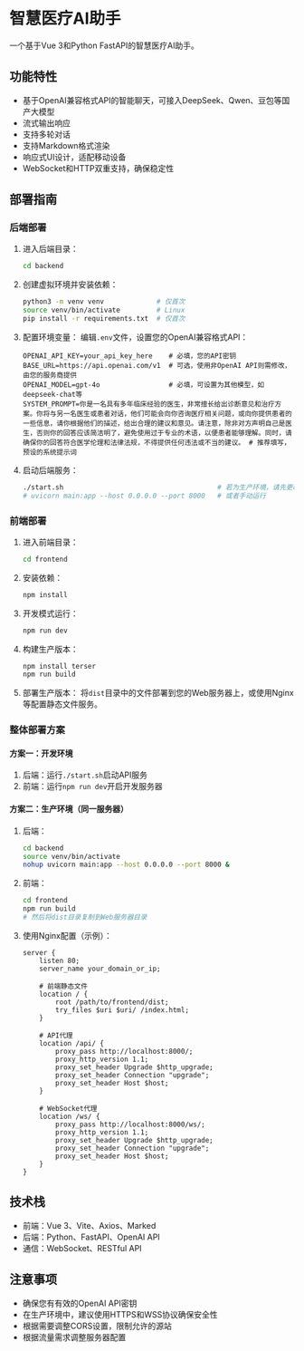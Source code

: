 # 智慧医疗AI助手

一个基于Vue 3和Python FastAPI的智慧医疗AI助手。

## 功能特性

- 基于OpenAI兼容格式API的智能聊天，可接入DeepSeek、Qwen、豆包等国产大模型
- 流式输出响应
- 支持多轮对话
- 支持Markdown格式渲染
- 响应式UI设计，适配移动设备
- WebSocket和HTTP双重支持，确保稳定性

## 部署指南

### 后端部署

1. 进入后端目录：
   ```bash
   cd backend
   ```

2. 创建虚拟环境并安装依赖：
   ```bash
   python3 -m venv venv             # 仅首次
   source venv/bin/activate         # Linux
   pip install -r requirements.txt  # 仅首次
   ```

3. 配置环境变量：
   编辑`.env`文件，设置您的OpenAI兼容格式API：
   ```
   OPENAI_API_KEY=your_api_key_here    # 必填，您的API密钥
   BASE_URL=https://api.openai.com/v1  # 可选，使用非OpenAI API则需修改，由您的服务商提供
   OPENAI_MODEL=gpt-4o                 # 必填，可设置为其他模型，如deepseek-chat等
   SYSTEM_PROMPT=你是一名具有多年临床经验的医生，非常擅长给出诊断意见和治疗方案。你将与另一名医生或患者对话，他们可能会向你咨询医疗相关问题，或向你提供患者的一些信息，请你根据他们的描述，给出合理的建议和意见。请注意，除非对方声明自己是医生，否则你的回答应该简洁明了，避免使用过于专业的术语，以便患者能够理解。同时，请确保你的回答符合医学伦理和法律法规，不得提供任何违法或不当的建议。 # 推荐填写，预设的系统提示词
   ```

4. 启动后端服务：
   ```bash
   ./start.sh                                      # 若为生产环境，请先更改此脚本
   # uvicorn main:app --host 0.0.0.0 --port 8000   # 或者手动运行

   ```

### 前端部署

1. 进入前端目录：
   ```bash
   cd frontend
   ```

2. 安装依赖：
   ```bash
   npm install
   ```

3. 开发模式运行：
   ```bash
   npm run dev
   ```

4. 构建生产版本：
   ```bash
   npm install terser
   npm run build
   ```

5. 部署生产版本：
   将`dist`目录中的文件部署到您的Web服务器上，或使用Nginx等配置静态文件服务。

### 整体部署方案

#### 方案一：开发环境

1. 后端：运行`./start.sh`启动API服务
2. 前端：运行`npm run dev`开启开发服务器

#### 方案二：生产环境（同一服务器）

1. 后端：
   ```bash
   cd backend
   source venv/bin/activate
   nohup uvicorn main:app --host 0.0.0.0 --port 8000 &
   ```

2. 前端：
   ```bash
   cd frontend
   npm run build
   # 然后将dist目录复制到Web服务器目录
   ```

3. 使用Nginx配置（示例）：
   ```nginx
   server {
       listen 80;
       server_name your_domain_or_ip;

       # 前端静态文件
       location / {
           root /path/to/frontend/dist;
           try_files $uri $uri/ /index.html;
       }

       # API代理
       location /api/ {
           proxy_pass http://localhost:8000/;
           proxy_http_version 1.1;
           proxy_set_header Upgrade $http_upgrade;
           proxy_set_header Connection "upgrade";
           proxy_set_header Host $host;
       }

       # WebSocket代理
       location /ws/ {
           proxy_pass http://localhost:8000/ws/;
           proxy_http_version 1.1;
           proxy_set_header Upgrade $http_upgrade;
           proxy_set_header Connection "upgrade";
           proxy_set_header Host $host;
       }
   }
   ```

## 技术栈

- 前端：Vue 3、Vite、Axios、Marked
- 后端：Python、FastAPI、OpenAI API
- 通信：WebSocket、RESTful API

## 注意事项

- 确保您有有效的OpenAI API密钥
- 在生产环境中，建议使用HTTPS和WSS协议确保安全性
- 根据需要调整CORS设置，限制允许的源站
- 根据流量需求调整服务器配置
